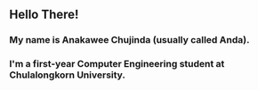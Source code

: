 ## Hello There!
### My name is Anakawee Chujinda (usually called Anda).
### I'm a first-year Computer Engineering student at Chulalongkorn University.

